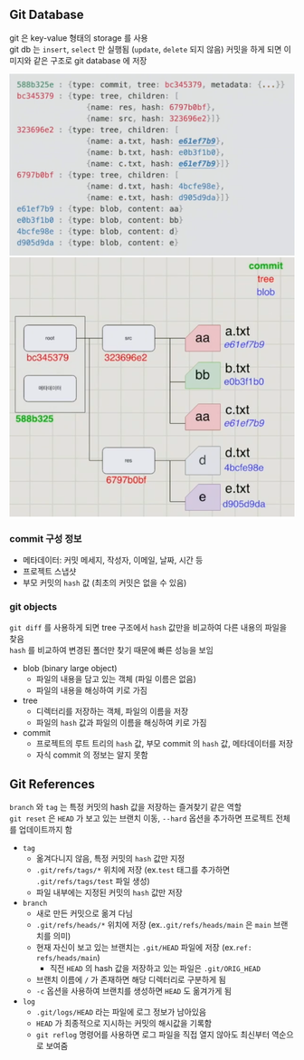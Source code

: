 ## Git Database

git 은 key-value 형태의 storage 를 사용  
git db 는 `insert`, `select` 만 실행됨 (`update`, `delete` 되지 않음)
커밋을 하게 되면 이미지와 같은 구조로 git database 에 저장  

![commit raw data](img/commit-raw-data.png)
![commit tree data](img/commit-tree-data.png)

### commit 구성 정보
- 메타데이터: 커밋 메세지, 작성자, 이메일, 날짜, 시간 등
- 프로젝트 스냅샷
- 부모 커밋의 `hash` 값 (최초의 커밋은 없을 수 있음)

### git objects

`git diff` 를 사용하게 되면 tree 구조에서 `hash` 값만을 비교하여 다른 내용의 파일을 찾음  
`hash` 를 비교하여 변경된 폴더만 찾기 때문에 빠른 성능을 보임

- blob (binary large object)
  - 파일의 내용을 담고 있는 객체 (파일 이름은 없음)
  - 파일의 내용을 해싱하여 키로 가짐
- tree
  - 디렉터리를 저장하는 객체, 파일의 이름을 저장
  - 파일의 `hash` 값과 파일의 이름을 해싱하여 키로 가짐
- commit
  - 프로젝트의 루트 트리의 `hash` 값, 부모 commit 의 `hash` 값, 메타데이터를 저장
  - 자식 commit 의 정보는 알지 못함

## Git References

`branch` 와 `tag` 는 특정 커밋의 hash 값을 저장하는 즐겨찾기 같은 역할  
`git reset` 은 `HEAD` 가 보고 있는 브랜치 이동, `--hard` 옵션을 추가하면 프로젝트 전체를 업데이트까지 함

- `tag`
  - 옮겨다니지 않음, 특정 커밋의 `hash` 값만 지정
  - `.git/refs/tags/*` 위치에 저장 (ex.`test` 태그를 추가하면 `.git/refs/tags/test` 파일 생성)
  - 파일 내부에는 지정된 커밋의 `hash` 값만 저장
- `branch`
  - 새로 만든 커밋으로 옮겨 다님
  - `.git/refs/heads/*` 위치에 저장 (ex.`.git/refs/heads/main` 은 `main` 브랜치를 의미)
  - 현재 자신이 보고 있는 브랜치는 `.git/HEAD` 파일에 저장 (ex.`ref: refs/heads/main`)
    - 직전 `HEAD` 의 hash 값을 저장하고 있는 파일은 `.git/ORIG_HEAD`    
  - 브랜치 이름에 `/` 가 존재하면 해당 디렉터리로 구분하게 됨 
  - `-c` 옵션을 사용하여 브랜치를 생성하면 `HEAD` 도 옮겨가게 됨 
- `log`
  - `.git/logs/HEAD` 라는 파일에 로그 정보가 남아있음
  - `HEAD` 가 최종적으로 지시하는 커밋의 해시값을 기록함
  - `git reflog` 명령어를 사용하면 로그 파일을 직접 열지 않아도 최신부터 역순으로 보여줌  
